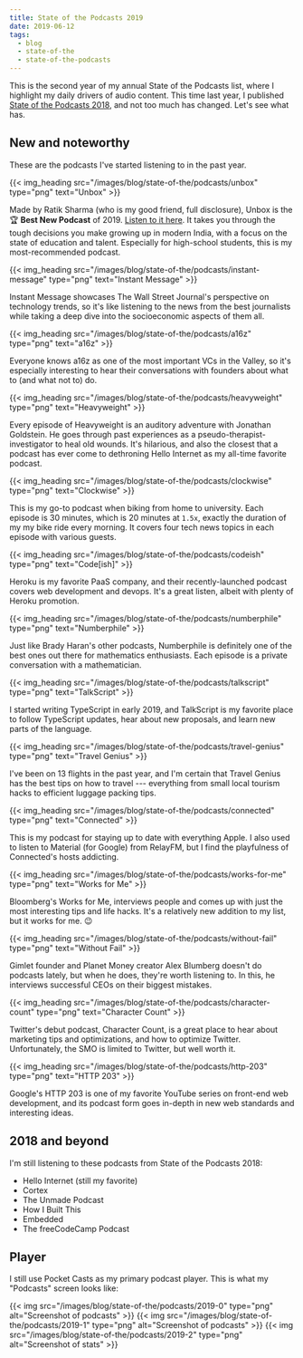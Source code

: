 ```yaml
---
title: State of the Podcasts 2019
date: 2019-06-12
tags:
  - blog
  - state-of-the
  - state-of-the-podcasts
---
```


This is the second year of my annual State of the Podcasts list, where I highlight my daily drivers of audio content. This time last year, I published [State of the Podcasts 2018](/blog/state-of-the/podcasts/2018/), and not too much has changed. Let's see what has.

<!--more-->

## New and noteworthy

These are the podcasts I've started listening to in the past year.

{{< img_heading src="/images/blog/state-of-the/podcasts/unbox" type="png" text="Unbox" >}}

Made by Ratik Sharma (who is my good friend, full disclosure), Unbox is the 🏆 **Best New Podcast** of 2019. [Listen to it here](https://podcasts.apple.com/gb/podcast/unbox/id1407485570). It takes you through the tough decisions you make growing up in modern India, with a focus on the state of education and talent. Especially for high-school students, this is my most-recommended podcast.

{{< img_heading src="/images/blog/state-of-the/podcasts/instant-message" type="png" text="Instant Message" >}}

Instant Message showcases The Wall Street Journal's perspective on technology trends, so it's like listening to the news from the best journalists while taking a deep dive into the socioeconomic aspects of them all.

{{< img_heading src="/images/blog/state-of-the/podcasts/a16z" type="png" text="a16z" >}}

Everyone knows a16z as one of the most important VCs in the Valley, so it's especially interesting to hear their conversations with founders about what to (and what not to) do.

{{< img_heading src="/images/blog/state-of-the/podcasts/heavyweight" type="png" text="Heavyweight" >}}

Every episode of Heavyweight is an auditory adventure with Jonathan Goldstein. He goes through past experiences as a pseudo-therapist-investigator to heal old wounds. It's hilarious, and also the closest that a podcast has ever come to dethroning Hello Internet as my all-time favorite podcast.

{{< img_heading src="/images/blog/state-of-the/podcasts/clockwise" type="png" text="Clockwise" >}}

This is my go-to podcast when biking from home to university. Each episode is 30 minutes, which is 20 minutes at `1.5x`, exactly the duration of my my bike ride every morning. It covers four tech news topics in each episode with various guests.

{{< img_heading src="/images/blog/state-of-the/podcasts/codeish" type="png" text="Code[ish]" >}}

Heroku is my favorite PaaS company, and their recently-launched podcast covers web development and devops. It's a great listen, albeit with plenty of Heroku promotion.

{{< img_heading src="/images/blog/state-of-the/podcasts/numberphile" type="png" text="Numberphile" >}}

Just like Brady Haran's other podcasts, Numberphile is definitely one of the best ones out there for mathematics enthusiasts. Each episode is a private conversation with a mathematician.

{{< img_heading src="/images/blog/state-of-the/podcasts/talkscript" type="png" text="TalkScript" >}}

I started writing TypeScript in early 2019, and TalkScript is my favorite place to follow TypeScript updates, hear about new proposals, and learn new parts of the language.

{{< img_heading src="/images/blog/state-of-the/podcasts/travel-genius" type="png" text="Travel Genius" >}}

I've been on 13 flights in the past year, and I'm certain that Travel Genius has the best tips on how to travel --- everything from small local tourism hacks to efficient luggage packing tips.

{{< img_heading src="/images/blog/state-of-the/podcasts/connected" type="png" text="Connected" >}}

This is my podcast for staying up to date with everything Apple. I also used to listen to Material (for Google) from RelayFM, but I find the playfulness of Connected's hosts addicting.

{{< img_heading src="/images/blog/state-of-the/podcasts/works-for-me" type="png" text="Works for Me" >}}

Bloomberg's Works for Me, interviews people and comes up with just the most interesting tips and life hacks. It's a relatively new addition to my list, but it works for me. :wink:

{{< img_heading src="/images/blog/state-of-the/podcasts/without-fail" type="png" text="Without Fail" >}}

Gimlet founder and Planet Money creator Alex Blumberg doesn't do podcasts lately, but when he does, they're worth listening to. In this, he interviews successful CEOs on their biggest mistakes.

{{< img_heading src="/images/blog/state-of-the/podcasts/character-count" type="png" text="Character Count" >}}

Twitter's debut podcast, Character Count, is a great place to hear about marketing tips and optimizations, and how to optimize Twitter. Unfortunately, the SMO is limited to Twitter, but well worth it.

{{< img_heading src="/images/blog/state-of-the/podcasts/http-203" type="png" text="HTTP 203" >}}

Google's HTTP 203 is one of my favorite YouTube series on front-end web development, and its podcast form goes in-depth in new web standards and interesting ideas.

## 2018 and beyond

I'm still listening to these podcasts from State of the Podcasts 2018:

- Hello Internet (still my favorite)
- Cortex
- The Unmade Podcast
- How I Built This
- Embedded
- The freeCodeCamp Podcast

## Player

I still use Pocket Casts as my primary podcast player. This is what my "Podcasts" screen looks like:

<div class="three-images">
	{{< img src="/images/blog/state-of-the/podcasts/2019-0" type="png" alt="Screenshot of podcasts" >}}
	{{< img src="/images/blog/state-of-the/podcasts/2019-1" type="png" alt="Screenshot of podcasts" >}}
	{{< img src="/images/blog/state-of-the/podcasts/2019-2" type="png" alt="Screenshot of stats" >}}
</div>


